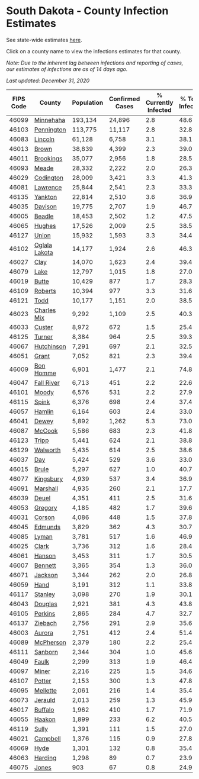 # South Dakota - County Infection Estimates

See state-wide estimates [here](/infections/us-sd).

Click on a county name to view the infections estimates for that county.

*Note: Due to the inherent lag between infections and reporting of cases, our estimates of infections are as of 14 days ago.*

*Last updated: December 31, 2020*

|   FIPS Code |                         County |   Population |   Confirmed Cases |   % Currently Infected |   % Total Infected |
|-------------|--------------------------------|--------------|-------------------|------------------------|--------------------|
|       46099 |         [Minnehaha](minnehaha) |      193,134 |            24,896 |                    2.8 |               48.6 |
|       46103 |       [Pennington](pennington) |      113,775 |            11,117 |                    2.8 |               32.8 |
|       46083 |             [Lincoln](lincoln) |       61,128 |             6,758 |                    3.1 |               38.1 |
|       46013 |                 [Brown](brown) |       38,839 |             4,399 |                    2.3 |               39.0 |
|       46011 |         [Brookings](brookings) |       35,077 |             2,956 |                    1.8 |               28.5 |
|       46093 |                 [Meade](meade) |       28,332 |             2,222 |                    2.0 |               26.3 |
|       46029 |         [Codington](codington) |       28,009 |             3,421 |                    3.3 |               41.3 |
|       46081 |           [Lawrence](lawrence) |       25,844 |             2,541 |                    2.3 |               33.3 |
|       46135 |             [Yankton](yankton) |       22,814 |             2,510 |                    3.6 |               36.9 |
|       46035 |             [Davison](davison) |       19,775 |             2,707 |                    1.9 |               46.7 |
|       46005 |               [Beadle](beadle) |       18,453 |             2,502 |                    1.2 |               47.5 |
|       46065 |               [Hughes](hughes) |       17,526 |             2,009 |                    2.5 |               38.5 |
|       46127 |                 [Union](union) |       15,932 |             1,593 |                    3.3 |               34.4 |
|       46102 | [Oglala Lakota](oglala-lakota) |       14,177 |             1,924 |                    2.6 |               46.3 |
|       46027 |                   [Clay](clay) |       14,070 |             1,623 |                    2.4 |               39.4 |
|       46079 |                   [Lake](lake) |       12,797 |             1,015 |                    1.8 |               27.0 |
|       46019 |                 [Butte](butte) |       10,429 |               877 |                    1.7 |               28.3 |
|       46109 |             [Roberts](roberts) |       10,394 |               977 |                    3.3 |               31.6 |
|       46121 |                   [Todd](todd) |       10,177 |             1,151 |                    2.0 |               38.5 |
|       46023 |     [Charles Mix](charles-mix) |        9,292 |             1,109 |                    2.5 |               40.3 |
|       46033 |               [Custer](custer) |        8,972 |               672 |                    1.5 |               25.4 |
|       46125 |               [Turner](turner) |        8,384 |               964 |                    2.5 |               39.3 |
|       46067 |       [Hutchinson](hutchinson) |        7,291 |               697 |                    2.1 |               32.5 |
|       46051 |                 [Grant](grant) |        7,052 |               821 |                    2.3 |               39.4 |
|       46009 |         [Bon Homme](bon-homme) |        6,901 |             1,477 |                    2.1 |               74.8 |
|       46047 |       [Fall River](fall-river) |        6,713 |               451 |                    2.2 |               22.6 |
|       46101 |                 [Moody](moody) |        6,576 |               531 |                    2.2 |               27.9 |
|       46115 |                 [Spink](spink) |        6,376 |               698 |                    2.4 |               37.4 |
|       46057 |               [Hamlin](hamlin) |        6,164 |               603 |                    2.4 |               33.0 |
|       46041 |                 [Dewey](dewey) |        5,892 |             1,262 |                    5.3 |               73.0 |
|       46087 |               [McCook](mccook) |        5,586 |               683 |                    2.3 |               41.8 |
|       46123 |                 [Tripp](tripp) |        5,441 |               624 |                    2.1 |               38.8 |
|       46129 |           [Walworth](walworth) |        5,435 |               614 |                    2.5 |               38.6 |
|       46037 |                     [Day](day) |        5,424 |               529 |                    3.6 |               33.0 |
|       46015 |                 [Brule](brule) |        5,297 |               627 |                    1.0 |               40.7 |
|       46077 |         [Kingsbury](kingsbury) |        4,939 |               537 |                    3.4 |               36.9 |
|       46091 |           [Marshall](marshall) |        4,935 |               260 |                    2.1 |               17.7 |
|       46039 |                 [Deuel](deuel) |        4,351 |               411 |                    2.5 |               31.6 |
|       46053 |             [Gregory](gregory) |        4,185 |               482 |                    1.7 |               39.6 |
|       46031 |               [Corson](corson) |        4,086 |               448 |                    1.5 |               37.8 |
|       46045 |             [Edmunds](edmunds) |        3,829 |               362 |                    4.3 |               30.7 |
|       46085 |                 [Lyman](lyman) |        3,781 |               517 |                    1.6 |               46.9 |
|       46025 |                 [Clark](clark) |        3,736 |               312 |                    1.6 |               28.4 |
|       46061 |               [Hanson](hanson) |        3,453 |               311 |                    1.7 |               30.5 |
|       46007 |             [Bennett](bennett) |        3,365 |               354 |                    1.3 |               36.0 |
|       46071 |             [Jackson](jackson) |        3,344 |               262 |                    2.0 |               26.8 |
|       46059 |                   [Hand](hand) |        3,191 |               312 |                    1.1 |               33.8 |
|       46117 |             [Stanley](stanley) |        3,098 |               270 |                    1.9 |               30.1 |
|       46043 |             [Douglas](douglas) |        2,921 |               381 |                    4.3 |               43.8 |
|       46105 |             [Perkins](perkins) |        2,865 |               284 |                    4.7 |               32.7 |
|       46137 |             [Ziebach](ziebach) |        2,756 |               291 |                    2.9 |               35.6 |
|       46003 |               [Aurora](aurora) |        2,751 |               412 |                    2.4 |               51.4 |
|       46089 |         [McPherson](mcpherson) |        2,379 |               180 |                    2.2 |               25.4 |
|       46111 |             [Sanborn](sanborn) |        2,344 |               304 |                    1.0 |               45.6 |
|       46049 |                 [Faulk](faulk) |        2,299 |               313 |                    1.9 |               46.4 |
|       46097 |                 [Miner](miner) |        2,216 |               225 |                    1.5 |               34.6 |
|       46107 |               [Potter](potter) |        2,153 |               300 |                    1.3 |               47.8 |
|       46095 |           [Mellette](mellette) |        2,061 |               216 |                    1.4 |               35.4 |
|       46073 |             [Jerauld](jerauld) |        2,013 |               259 |                    1.3 |               45.9 |
|       46017 |             [Buffalo](buffalo) |        1,962 |               410 |                    1.7 |               71.9 |
|       46055 |               [Haakon](haakon) |        1,899 |               233 |                    6.2 |               40.5 |
|       46119 |                 [Sully](sully) |        1,391 |               111 |                    1.5 |               27.0 |
|       46021 |           [Campbell](campbell) |        1,376 |               115 |                    0.9 |               27.8 |
|       46069 |                   [Hyde](hyde) |        1,301 |               132 |                    0.8 |               35.4 |
|       46063 |             [Harding](harding) |        1,298 |                89 |                    0.7 |               23.9 |
|       46075 |                 [Jones](jones) |          903 |                67 |                    0.8 |               24.9 |